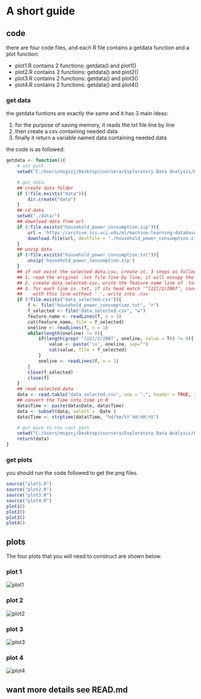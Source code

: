 # A short guide
## code
there are four code files, and each R file contains a getdata function and a plot function:
 - plot1.R contains 2 functions: getdata() and plot1()
 - plot2.R contains 2 functions: getdata() and plot2()
 - plot3.R contains 2 functions: getdata() and plot3()
 - plot4.R contains 2 functions: getdata() and plot4()

### get data
the getdata funtions are exactly the same and it has 3 main ideas:
 1. for the purpose of saving memory, it reads the txt file line by line
 2. then create a csv containing needed data
 3. finally it return a variable named data containing needed data

the code is as followed:
``` R
getdata <- function(){
    # set path
    setwd("C:/Users/msgsxj/Desktop/coursera/Exploratory Data Analysis/ExData_Plotting1")

    # get data
    ## create data folder
    if (!file.exists("data")){
        dir.create("data")
    }
    ## cd data
    setwd("./data/")
    ## download data from url
    if (!file.exists("household_power_consumption.zip")){
        url = 'https://archive.ics.uci.edu/ml/machine-learning-databases/00235/household_power_consumption.zip'
        download.file(url, destfile = "./household_power_consumption.zip", method = "curl")
    }
    ## unzip data
    if (!file.exists("household_power_consumption.txt")){
        unzip('household_power_consumption.zip')
    }
    ## if not exist the selected data.csv, create it. 3 steps as followed:
    ## 1. read the original .txt file line by line, it will occupy the least memory
    ## 2. create data_selected.csv, write the feature name line of .txt into .csv
    ## 3. for each line in .txt, if its head match '^[12]/2/2007', concatenate '\n'
    ##    with this line without ' ', write into .csv
    if (!file.exists("data_selected.csv")){
        f <- file("household_power_consumption.txt", "r")
        f_selected <- file("data_selected.csv", "w")
        feature_name <- readLines(f, n = 1)
        cat(feature_name, file = f_selected)
        oneline <- readLines(f, n = 1)
        while(length(oneline) != 0){
            if(length(grep('^[12]/2/2007', oneline, value = T)) != 0){
                value <- paste('\n', oneline, sep="")
                cat(value, file = f_selected)
            }
            oneline <- readLines(f, n = 1)
        }
        close(f_selected)
        close(f)
    }
    ## read selected data
    data <- read.table("data_selected.csv", sep = ";", header = TRUE, stringsAsFactors = F)
    ## convert the Time into time in R
    data$Time <- paste(data$Date, data$Time)
    data <- subset(data, select = -Date )
    data$Time <- strptime(data$Time, "%d/%m/%Y %H:%M:%S")

    # get back to the root path
    setwd("C:/Users/msgsxj/Desktop/coursera/Exploratory Data Analysis/ExData_Plotting1")
    return(data)
}
```
### get plots
you should run the code followed to get the png files.
``` R
source("plot1.R")
source("plot2.R")
source("plot3.R")
source("plot4.R")
plot1()
plot2()
plot3()
plot4()
```
## plots
The four plots that you will need to construct are shown below.


### plot 1


![plot1](plot1.png)


### plot 2

![plot2](plot2.png)


### plot 3

![plot3](plot3.png)


### plot 4

![plot4](plot4.png)

## want more details see READ.md
